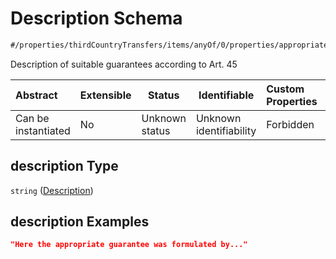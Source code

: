 # Description Schema

```txt
#/properties/thirdCountryTransfers/items/anyOf/0/properties/appropriateGuarantees/properties/description#/properties/thirdCountryTransfers/items/anyOf/0/properties/appropriateGuarantees/properties/description
```

Description of suitable guarantees according to Art. 45


| Abstract            | Extensible | Status         | Identifiable            | Custom Properties | Additional Properties | Access Restrictions | Defined In                                                           |
| :------------------ | ---------- | -------------- | ----------------------- | :---------------- | --------------------- | ------------------- | -------------------------------------------------------------------- |
| Can be instantiated | No         | Unknown status | Unknown identifiability | Forbidden         | Allowed               | none                | [tilt-schema.json\*](../out/tilt-schema.json "open original schema") |

## description Type

`string` ([Description](tilt-schema-properties-thirdcountrytransfers-items-anyof-anyof-schema-properties-appropriateguarantees-properties-description.md))

## description Examples

```json
"Here the appropriate guarantee was formulated by..."
```
